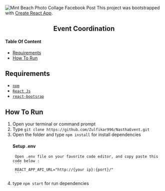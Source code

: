 ![Mint Beach Photo Collage Facebook Post](https://user-images.githubusercontent.com/60281216/78542928-15e87b00-7822-11ea-83b4-2646b86adbfa.png)
This project was bootstrapped with [Create React App](https://github.com/facebook/create-react-app).
<section id="home">
	
<h1 align="center">Event Coordination</h1>
</section>

#### Table Of Content
<div class="header">
	<ul>
		<li><a href="#requirements">Requirements</a></li>
		<li><a href="#how-to-run">How To Run</a></li>
	</ul>
</div>

<section id="requirements">
	
## Requirements
* [`npm`](https://www.npmjs.com/get-npm)
* [`React Js`](https://reactjs.org/docs/getting-started.html)
* [`react-bootsrap`](https://react-bootstrap.github.io)
</section>

<section id="how-to-run">
	
## How To Run
1. Open your terminal or command prompt
2. Type `git clone https://github.com/Zulfikar996/NasthaEvent.git`
3. Open the folder and type `npm install` for install dependencies
	#### Setup .env
		Open .env file on your favorite code editor, and copy paste this code below :
		```
		REACT_APP_API_URL="http://{your ip}:{port}/"
		```
4. type `npm start` for run dependencies
